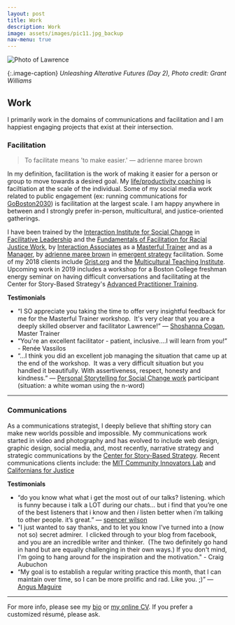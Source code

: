 ```yaml
---
layout: post
title: Work
description: Work
image: assets/images/pic11.jpg_backup
nav-menu: true
---
```



<a data-flickr-embed="true"  href="https://www.flickr.com/photos/39707106@N02/40002748962/in/album-72157691925408784/" title="Unleashing Alternative Futures (Day 2)"></a>![Photo of Lawrence](https://farm5.staticflickr.com/4757/40002748962_0cbb1fc2de_k.jpg)
<script async src="//embedr.flickr.com/assets/client-code.js" charset="utf-8"></script>

{:.image-caption}
*Unleashing Alterative Futures (Day 2), Photo credit: Grant Williams*

## Work

I primarily work in the domains of communications and facilitation and I am happiest engaging projects that exist at their intersection. 

### Facilitation 

> To facilitate means 'to make easier.' — adrienne maree brown


In my definition, facilitation is the work of making it easier for a person or group to move towards a desired goal. My [life/productivity coaching](https://lqb2.github.io/productivity/coaching.html) is faciltiation at the scale of the individual. Some of my social media work related to public engagement (ex: running communications for [GoBoston2030](https://www.boston.gov/departments/transportation/go-boston-2030)) is facilitation at the largest scale. I am happy anywhere in between and I strongly prefer in-person, multicultural, and justice-oriented gatherings. 

I have been trained by the [Interaction Institute for Social Change](http://interactioninstitute.org) in [Facilitative Leadership](http://interactioninstitute.org/training/facilitative-leadership-for-social-change/) and the [Fundamentals of Facilitation for Racial Justice Work](http://interactioninstitute.org/training/fundamentals-of-facilitation-for-racial-justice-work/), by [Interaction Associates]() as a [Masterful Trainer](http://interactionassociates.com/training/masterful-trainer) and as a [Manager](http://interactionassociates.com/training/managing-impact), by [adrienne maree brown](http://adriennemareebrown.net/) in [emergent strategy](https://www.akpress.org/emergentstrategy.html) facilitation. Some of my 2018 clients include [Grist.org](https://grist.org/) and the [Multicultural Teaching Institute](http://www.multiculturalteaching.org/). Upcoming work in 2019 includes a workshop for a Boston College freshman energy seminar on having difficult conversations and facilitating at the Center for Story-Based Strategy's [Advanced Practitioner Training](https://www.storybasedstrategy.org/the-advanced-training/).

**Testimonials**

* “I SO appreciate you taking the time to offer very insightful feedback for me for the Masterful Trainer workshop.  It's very clear that you are a deeply skilled observer and facilitator Lawrence!” — [Shoshanna Cogan](http://www.shoshannacogan.com/), Master Trainer
* “You're an excellent facilitator - patient, inclusive....I will learn from you!” - Renée Vassilos
* “...I think you did an excellent job managing the situation that came up at the end of the workshop.  It was a very difficult situation but you handled it beautifully. With assertiveness, respect, honesty and kindness.” — [Personal Storytelling for Social Change work](https://www.podcastgarage.org/events/2017/8/5/personal-storytelling-for-social-change) participant (situation: a white woman using the n-word)

---


### Communications

As a communications strategist, I deeply believe that shifting story can make new worlds possible and impossible. My communications work started in video and photography and has evolved to include web design, graphic design, social media, and, most recently, narrative strategy and strategic communications by the [Center for Story-Based Strategy](https://www.storybasedstrategy.org/). Recent communications clients include: the [MIT Community Innovators Lab](https://colab.mit.edu) and [Californians for Justice](http://caljustice.org/)  

**Testimonials**

* “do you know what what i get the most out of our talks? listening. which is funny because i talk a LOT during our chats… but i find that you’re one of the best listeners that i know and then *i* listen better when i’m talking to other people. it’s great.” — [spencer wilson](http://spewil.github.io/about/)
* "I just wanted to say thanks, and to let you know I've turned into a (now not so) secret admirer.  I clicked through to your blog from facebook, and you are an incredible writer and thinker.  (The two definitely go hand in hand but are equally challenging in their own ways.) If you don't mind, I'm going to hang around for the inspiration and the motivation." - Craig Aubuchon 
* “My goal is to establish a regular writing practice this month, that I can maintain over time, so I can be more prolific and rad. Like you. ;)” — [Angus Maguire](http://beclouded.net/)


---

For more info, please see my [bio](http://lqb2.co/about) or [my online CV](http://lqb2.co/online-cv/). If you prefer a customized résumé, please ask. 

